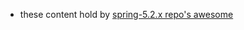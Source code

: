 - these content hold by [spring-5.2.x repo's awesome](https://github.com/Alice52/spring-5.2.x/awesome)
